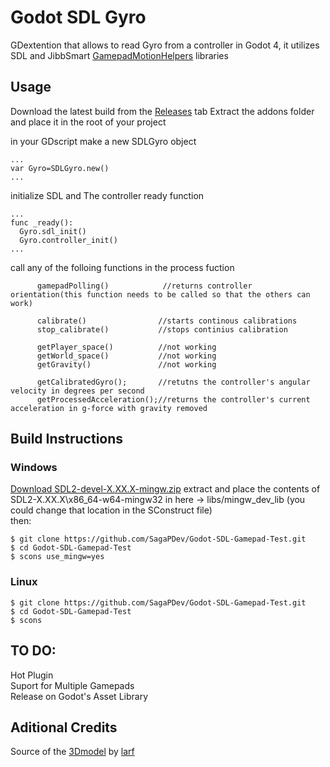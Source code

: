 # Godot SDL Gyro
GDextention that allows to read Gyro from a controller in Godot 4, it utilizes SDL and JibbSmart [GamepadMotionHelpers](https://github.com/JibbSmart/GamepadMotionHelpers) libraries
## Usage
Download the latest build from the [Releases](https://github.com/SagaPDev/Godot-SDL-Gyro/releases/latest) tab Extract the addons folder and place it in the root of your project

in your GDscript make a new SDLGyro object
~~~
...
var Gyro=SDLGyro.new()
...
~~~
initialize SDL and The controller ready function
~~~
...
func _ready():
  Gyro.sdl_init()
  Gyro.controller_init()
...
~~~
call  any of the folloing functions in the process fuction
~~~
      gamepadPolling()            //returns controller orientation(this function needs to be called so that the others can work)

      calibrate()                //starts continous calibrations
      stop_calibrate()           //stops continius calibration
     
      getPlayer_space()          //not working
      getWorld_space()           //not working
      getGravity()               //not working
  
      getCalibratedGyro();       //retutns the controller's angular velocity in degrees per second
      getProcessedAcceleration();//returns the controller's current acceleration in g-force with gravity removed
~~~
## Build Instructions
### Windows  
[Download SDL2-devel-X.XX.X-mingw.zip](https://github.com/libsdl-org/SDL/releases/latest)
extract and place the contents of SDL2-X.XX.X\x86_64-w64-mingw32 in here -> libs/mingw_dev_lib (you could change that location in the SConstruct file)   
then:
~~~
$ git clone https://github.com/SagaPDev/Godot-SDL-Gamepad-Test.git
$ cd Godot-SDL-Gamepad-Test
$ scons use_mingw=yes
~~~
### Linux  
~~~
$ git clone https://github.com/SagaPDev/Godot-SDL-Gamepad-Test.git
$ cd Godot-SDL-Gamepad-Test
$ scons
~~~
## TO DO:  
Hot Plugin   
Suport for Multiple Gamepads   
Release on Godot's Asset Library   
## Aditional Credits
Source of the [3Dmodel](https://sketchfab.com/3d-models/ps4-controller-from-3d-controller-overlay-d8569dc4e3af46a4b137f2926423f195) by [larf](https://sketchfab.com/larf)
